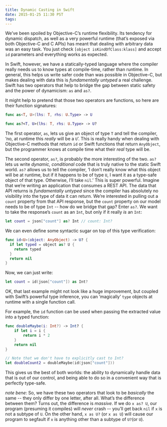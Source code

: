 ```yaml
---
title: Dynamic Casting in Swift
date: 2015-01-25 11:30 PST
tags:
---
```


We’ve been spoiled by Objective-C’s runtime flexibility. Its tendency for dynamic dispatch, as well as a very powerful runtime (that’s exposed via both Objective-C and C APIs) has meant that dealing with arbitrary data was an easy task. You just check `[object isKindOfClass:klass]` and accept `id` parameters and everything works as expected.

In Swift, however, we have a statically-typed language where the compiler really needs us to know types at compile-time, rather than runtime. In general, this helps us write safer code than was possible in Objective-C, but makes dealing with data this is _fundamentally untyped_ a real challenge. Swift has two operators that help to bridge the gap between static safety and the power of dynamicism: `as` and `as?`.

<!-- more -->

It might help to pretend that those two operators are functions, so here are their function signatures:

```swift
func as<T, U>(lhs: T, rhs: U.Type> -> U

func as?<T, U>(lhs: T, rhs: U.Type> -> U?
```

The first operator, `as`, lets us give an object of type `T` and tell the compiler, ‘no, at runtime this _really_ will be a `U`’. This is really handy when dealing with Objective-C methods that return `id` or Swift functions that return `AnyObject`, but the programmer knows at compile time what their _real_ type will be.

The second operator, `as?`, is probably the more interesting of the two. `as?` lets us write _dynamic, conditional_ code that is truly native to the static Swift world. `as?` allows us to tell the compiler, ‘I don’t really know what this object will be at runtime, but if it happens to be of type `U`, I want it as a type-safe object of that type. Otherwise, I’ll take `nil`.’ This is super powerful. Imagine that we’re writing an application that consumes a REST API. The data that API returns is _fundamentally untyped_ since the compiler has absolutely no visibility into the type of data it can return. We’re interested in pulling out a `count` property from that API response, but the `count` property on our model needs to be of type `Int` -- how do we bridge that gap? Enter `as?`. We want to take the response’s `count` as an `Int`, but only if it really _is_ an `Int`:

```swift
let count = json["count"] as? Int // count: Int?
```

We can even define some syntactic sugar on top of this type verification:

```swift
func id<U>(object: AnyObject) -> U? {
  if let typed = object as? U {
    return typed
  }
  return nil
}
```

Now, we can just write:

```swift
let count = id(json["count"]) as Int?
```

OK, that last example might not look like a huge improvement, but coupled with Swift’s powerful type inference, you can ‘magically’ `type` objects at runtime with a single function call.

For example, the `id` function can be used when passing the extracted value into a typed function:
```swift
func doubleMaybe(i: Int?) -> Int? {
    if let i = i {
        return i * 2
    }
    return nil
}

// Note that we don't have to explicitly cast to Int?
let doubleCount2 = doubleMaybe(id(json["count"]))
```

This gives us the best of both worlds: the ability to dynamically handle data that is out of our control, and being able to do so in a convenient way that is perfectly type-safe.

_note bene_: So, we have these two operators that look to be _basically_ the same -- they only differ by one letter, after all. What’s the difference between them? Turns out, the difference is _massive_. If we do `x as? U`, our program (presuming it compiles) will _never_ crash -- you’ll get back `nil` if `x` is not a subtype of `U`. On the other hand, `x as U?` (or `x as U`) will cause our program to segfault if `x` is anything other than a subtype of `U?`(or `U`).
